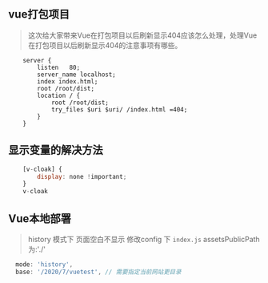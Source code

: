 ## vue打包项目
> 这次给大家带来Vue在打包项目以后刷新显示404应该怎么处理，处理Vue在打包项目以后刷新显示404的注意事项有哪些。

```base
    server {
        listen   80;
        server_name localhost;
        index index.html;
        root /root/dist;
        location / {
            root /root/dist;
            try_files $uri $uri/ /index.html =404;
        }
    }
```



## 显示变量的解决方法

```js
    [v-cloak] {
        display: none !important;
    }
    v-cloak
```

## Vue本地部署

> history 模式下 页面空白不显示
> 修改config 下 `index.js` assetsPublicPath 为:'./'

```js
  mode: 'history',
  base: '/2020/7/vuetest', // 需要指定当前网站更目录
```
